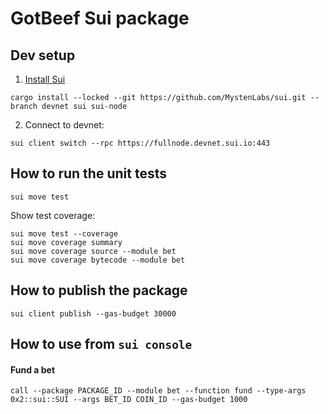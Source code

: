 # GotBeef Sui package

## Dev setup
1. [Install Sui](https://docs.sui.io/build/install#install-sui-binaries)
```
cargo install --locked --git https://github.com/MystenLabs/sui.git --branch devnet sui sui-node
```
2. Connect to devnet:
```
sui client switch --rpc https://fullnode.devnet.sui.io:443
```

## How to run the unit tests
```
sui move test
```
Show test coverage:
```
sui move test --coverage
sui move coverage summary
sui move coverage source --module bet
sui move coverage bytecode --module bet
```

## How to publish the package
```
sui client publish --gas-budget 30000
```

## How to use from `sui console`
#### Fund a bet
```
call --package PACKAGE_ID --module bet --function fund --type-args 0x2::sui::SUI --args BET_ID COIN_ID --gas-budget 1000
```
